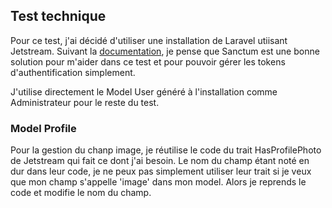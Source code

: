 ## Test technique

Pour ce test, j'ai décidé d'utiliser une installation de Laravel utiisant Jetstream. Suivant la <a href="https://laravel.com/docs/11.x/authentication#laravels-api-authentication-services" target="_blank">documentation</a>, je pense que Sanctum est une bonne solution pour m'aider dans ce test et pour pouvoir gérer les tokens d'authentification simplement.

J'utilise directement le Model User généré à l'installation comme Administrateur pour le reste du test.

### Model Profile

Pour la gestion du chanp image, je réutilise le code du trait HasProfilePhoto de Jetstream qui fait ce dont j'ai besoin.
Le nom du champ étant noté en dur dans leur code, je ne peux pas simplement utiliser leur trait si je veux que mon champ s'appelle 'image' dans mon model.
Alors je reprends le code et modifie le nom du champ.
